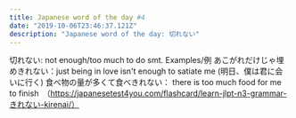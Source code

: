 ```yaml
---
title: Japanese word of the day #4
date: "2019-10-06T23:46:37.121Z"
description: "Japanese word of the day: 切れない"
---
```


切れない: not enough/too much to do smt.
Examples/例
あこがれだけじゃ埋めきれない：just being in love isn't enough to satiate me (明日、僕は君に会いに行く)
食べ物の量が多くて食べきれない： there is too much food for me to finish　（https://japanesetest4you.com/flashcard/learn-jlpt-n3-grammar-きれない-kirenai/）